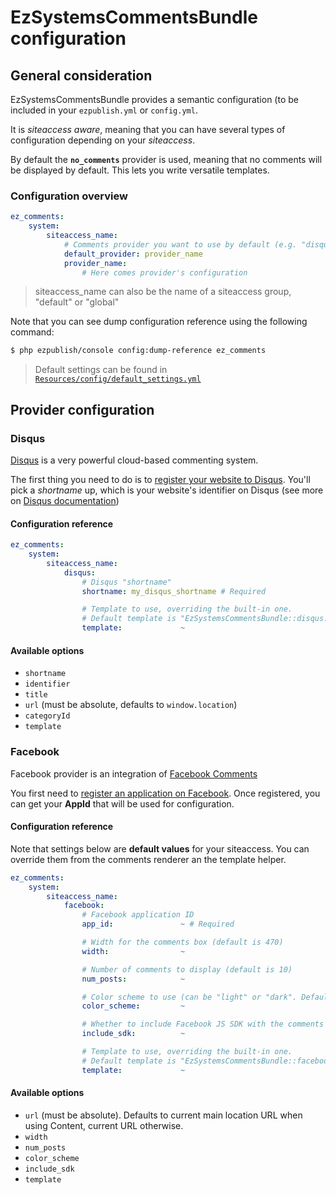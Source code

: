 # EzSystemsCommentsBundle configuration

## General consideration
EzSystemsCommentsBundle provides a semantic configuration (to be included in your `ezpublish.yml` or `config.yml`.

It is *siteaccess aware*, meaning that you can have several types of configuration depending on your *siteaccess*.

By default the **`no_comments`** provider is used, meaning that no comments will be displayed by default.
This lets you write versatile templates.

### Configuration overview

```yaml
ez_comments:
    system:
        siteaccess_name:
            # Comments provider you want to use by default (e.g. "disqus").
            default_provider: provider_name
            provider_name:
                # Here comes provider's configuration
```

> siteaccess_name can also be the name of a siteaccess group, "default" or "global"

Note that you can see dump configuration reference using the following command:

```bash
$ php ezpublish/console config:dump-reference ez_comments
```

> Default settings can be found in [`Resources/config/default_settings.yml`](Resources/config/default_settings.yml)

## Provider configuration

### Disqus
[Disqus](https://disqus.com) is a very powerful cloud-based commenting system.

The first thing you need to do is to [register your website to Disqus](https://disqus.com/admin/signup/?utm_source=New-Site).
You'll pick a *shortname* up, which is your website's identifier on Disqus (see more on [Disqus documentation](http://help.disqus.com/customer/portal/articles/466208-what-s-a-shortname-))

#### Configuration reference

```yaml
ez_comments:
    system:
        siteaccess_name:
            disqus:
                # Disqus "shortname"
                shortname: my_disqus_shortname # Required

                # Template to use, overriding the built-in one.
                # Default template is "EzSystemsCommentsBundle::disqus.html.twig"
                template:             ~
```

#### Available options
* `shortname`
* `identifier`
* `title`
* `url` (must be absolute, defaults to `window.location`)
* `categoryId`
* `template`

### Facebook
Facebook provider is an integration of [Facebook Comments](https://developers.facebook.com/docs/reference/plugins/comments/)

You first need to [register an application on Facebook](https://developers.facebook.com/apps/).
Once registered, you can get your **AppId** that will be used for configuration.

#### Configuration reference
Note that settings below are **default values** for your siteaccess.
You can override them from the comments renderer an the template helper.

```yaml
ez_comments:
    system:
        siteaccess_name:
            facebook:
                # Facebook application ID
                app_id:               ~ # Required

                # Width for the comments box (default is 470)
                width:                ~

                # Number of comments to display (default is 10)
                num_posts:            ~

                # Color scheme to use (can be "light" or "dark". Default is "light"
                color_scheme:         ~

                # Whether to include Facebook JS SDK with the comments rendering. If set to false, you must include it on your own. Default is true.
                include_sdk:          ~

                # Template to use, overriding the built-in one.
                # Default template is "EzSystemsCommentsBundle::facebook.html.twig"
                template:             ~
```

#### Available options
* `url` (must be absolute). Defaults to current main location URL when using Content, current URL otherwise.
* `width`
* `num_posts`
* `color_scheme`
* `include_sdk`
* `template`
